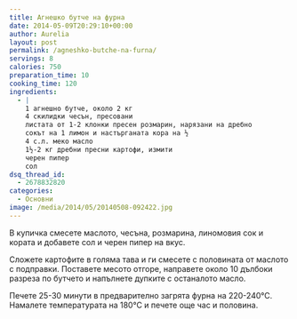 ```yaml
---
title: Агнешко бутче на фурна
date: 2014-05-09T20:29:10+00:00
author: Aurelia
layout: post
permalink: /agneshko-butche-na-furna/
servings: 8
calories: 750
preparation_time: 10
cooking_time: 120
ingredients:
  - |
    1 агнешно бутче, около 2 кг
    4 скилидки чесън, пресовани
    листата от 1-2 клонки пресен розмарин, нарязани на дребно
    сокът на 1 лимон и настърганата кора на ½
    4 с.л. меко масло
    1½-2 кг дребни пресни картофи, измити
    черен пипер
    сол
dsq_thread_id:
  - 2678832820
categories:
  - Основни
image: /media/2014/05/20140508-092422.jpg
---
```

В купичка смесете маслото, чесъна, розмарина, линомовия сок и кората и добавете сол и черен пипер на вкус.
  
Сложете картофите в голяма тава и ги смесете с половината от маслото с подправки. Поставете месото отгоре, направете около 10 дълбоки разреза по бутчето и напълнете дупките с останалото масло.
  
Печете 25-30 минути в предварително загрята фурна на 220-240°С. Намалете температурата на 180°С и печете още час и половина.
